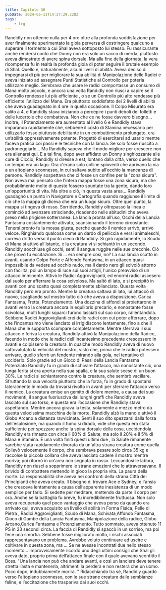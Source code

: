 ```yaml
---
title: Capitolo 30
pubDate: 2024-05-11T14:27:29.228Z
tags:
    - lrg
---
```


Randidly non ottenne nulla per 4 ore oltre alla profonda soddisfazione per aver finalmente sperimentato la gioia perversa di costringere qualcuno a superare il tormento a cui Shal aveva sottoposto lui stesso. Fu rassicurante anche rendersi conto che Donny non era solo un sacco di merda, piuttosto aveva dimostrato di avere spina dorsale.  Ma alla fine della giornata, la vera ricompensa fu in realtà la profonda gioia di poter seguire il brutale esempio di Shal.
Quello e, naturalmente, alcuni livelli di abilità.
Aveva deciso di impegnarsi di più per migliorare la sua abilità di Manipolazione delle Radici e aveva iniziato ad assegnare Punti Statistiche al Controllo per poterla utilizzare meglio. Sembrava che usare le radici comportasse un consumo di Mana molto piccolo, e ancora una volta Randidly non riuscì a capire se il Controllo rendesse lui più efficiente , o se un Controllo più alto rendesse più efficiente l’utilizzo del Mana.
Era piuttosto soddisfatto dei 2 livelli di abilità che aveva guadagnato in 4 ore in quella occasione. Il Colpo Misurato era salito a 4, e Randidly stava iniziando a percepire i punti deboli dei folletti e delle lucertole che combatteva. Non che ce ne fosse davvero bisogno…
Inoltre, il Potenziamento era aumentato al livello 6 e Randidly stava imparando rapidamente che, sebbene il costo di Stamina necessario per utilizzarlo fosse piuttosto debilitante in un combattimento prolungato, era un’abilità oppressivamente potente. Progettò di esercitarsi ad usarlo mentre faceva pratica coi passi e le tecniche con la lancia. Se solo fosse riuscito a padroneggiarlo...
Ma Randidly sapeva che il modo migliore per crescere non era allenarsi qui. E a tal fine, dopo aver affidato un Donny singhiozzante alle cure di Ciccio, Randidly si diresse a est, lontano dalla città, verso quello che un tempo era un lago.
Ora c'erano solo colline spioventi che aprivano la via a un altopiano sconnesso, in cui saltava subito all’occhio la mancanza di persone. Randidly sospettava che ci fosse un confine per la "zona sicura". Non aveva mai pensato che l'intera mappa fosse una zona sicura, ma che probabilmente molte di queste fossero spuntate tra la gente, dando loro un'opportunità di vita.
Ma oltre a ciò, in questa vasta area...
Randidly guadagnò un punto in Navigatore e Cartografia quando raggiunse il limite di ciò che la mappa gli diceva che era un luogo sicuro. Oltre quel punto, la mappa si tingeva di rosso.
Sorridendo, Randidly oltrepassò la linea e cominciò ad avanzare strisciando, ricadendo nelle abitudini che aveva preso nella prigione sotterranea. La lancia pronta all’uso, Occhi della Lancia Fantasma costantemente attivato, scansionando il terreno circostante.
Tenersi pronto fu la mossa giusta, perché quando il nemico arrivò, arrivò veloce.
Ringhiando qualcosa come un dardo di pelliccia e versi animaleschi, correva dritto verso il punto cieco di Randidly. Si girò rapidamente, lo Scudo di Mana si attivò all'istante, e la creatura vi si schiantò in un secondo.
Randidly socchiuse gli occhi, sentì il sangue ruggire nelle sue orecchie. Ciò che provò fu eccitazione.
Sì ... era sempre così, no?
La sua lancia scattò in avanti, usando Colpo Forte  e Affondo Fantasma, in un attacco quasi impossibile da vedere ad occhio nudo, ma il dardo nero gli scivolò attorno con facilità, poi un lampo di luce sui suoi artigli, l'unico preavviso di un attacco imminente.
Attivò le Radici Aggroviglianti, ed enormi radici ascesero dal suolo per afferrare la cosa scivolosa. Ma saltò di lato, e si precipitò in avanti con uno scatto quasi completamente sbilanciato.
Questa volta Randidly però era pronto. Mentre la creatura saltava di lato, lui attaccò di nuovo, scagliando sul mostro tutto ciò che aveva a disposizione. Carica Fantasma, Fretta, Potenziamento. Una dozzina di affondi si proiettarono in avanti verso la creatura ancora in equilibrio precario, e nonostante fosse scivolosa, molti lunghi squarci furono lasciati sul suo corpo, rallentandola.
Sebbene Radici Aggroviglianti crei delle radici con cui poter afferrare, dopo che l’incantesimo viene lanciato si irrigidiscono lentamente, fino a che il Mana che le supporta scompare completamente. Mentre sferrava il suo attacco e feriva la creatura, Randidly attivò la Manipolazione della Radice, facendo in modo che le radici dell'incantesimo precedente crescessero in avanti e colpissero la creatura.
In qualche modo Randidly aveva di nuovo sottovalutato la velocità del mostro, visto che, prima che le radici potessero arrivare, quello sferrò un fendente mirando alla gola, nel tentativo di ucciderlo.
Solo grazie ad un Gioco di Passi della Lancia Fantasma Potenziato Randidly fu in grado di schivare l’attacco, ma nonostante ciò, una lunga ferita si era aperta nella sua spalla, e la sua salute scese di un buon 30%.
Le radici si schiantarono contro la creatura, che sembrò vacillare. Sfruttando la sua velocità piuttosto che la forza, fu in grado di spostarsi lateralmente in modo da trovarsi rivolto in avanti per sferrare l’attacco verso il nemico. La creatura emise un gemito di dolore mentre, a causa dei suoi movimenti, il sangue fuoriusciva dai lunghi graffi che Randidly aveva lasciato sul suo torso, e questa era l’occasione che Randidly stava aspettando.
Mentre ancora girava la testa, solamente a mezzo metro da questa velocissima macchina della morte, Randidly alzò la mano e attivò il Globo Arcano a distanza ravvicinata.
Sentì il suo dito spezzarsi dalla forza dell'esplosione, ma quando il fumo si diradò, vide che questa era stata sufficiente per spezzare anche la spina dorsale della cosa, uccidendola.
Randidly era rimasto con circa il 60% di Salute, ma solo il 20% e il 5% di Mana e Stamina. E una volta finiti questi ultimi due , la Salute rimanente sarebbe stata rapidamente divorata da un'altra strana creatura come quella. Sollevò velocemente il corpo, che sembrava pesare solo circa 35 kg e raccolse la piccola collana che aveva lasciato cadere il mostro mentre moriva; poi ritornò in un'area non segnata in rosso.
Leccandosi le labbra, Randidly non riuscì a sopprimere le strane emozioni che lo attraversavano. Il brivido di combattere mettendo in gioco la propria vita. La paura della morte. La responsabilità che aveva nei confronti della strana Città dei Principianti che aveva creato.
Il bisogno di trovare Ace e Sydney, e l'ansia che cresceva lentamente a causa dell’apparente inesistenza di un modo semplice per farlo.
Si sedette per meditare, mettendo da parte il corpo per ora. Anche se la battaglia fu breve, fu incredibilmente fruttuosa. Non solo aveva recuperato quel poco vantaggio che aveva perso da quando era arrivato qui; aveva acquisito un livello di abilità in Forma Fisica, Pelle di Pietra , Radici Aggroviglianti, Scudo di Mana, Schivata,Affondo Fantasma, Gioco di Gambe della Lancia Fantasma, Manipolazione della radice, Globo Arcano,Carica Fantasma e Potenziamento.
Tutto sommato, aveva ottenuto  11 PS in 23 secondi circa. La faccia di Randidly si spaccò in un sorriso, ma poi fece una smorfia.  Sebbene fosse migliorato molto, i rischi associati rappresentavano un problema. Avrebbe voluto continuare ad uscire e coltivare in questa zona, ma ...
Se ne avesse incontrati due nello stesso momento...
Improvvisamente ricordò uno degli ultimi consigli che Shal gli aveva dato, proprio prima dell’attacco finale con il quale avevano sconfitto il Boss.
"Una lancia non può che andare avanti, e così un lanciere deve tenere stretta l’asta e mantenerla, altrimenti la perderà e non resterà che un uomo. Poco dopo, indubbiamente morirà. "
Ridacchiando tra sé, Randidly guardò verso l'altopiano sconnesso, con le sue strane creature  dalle sembianze feline, e l’eccitazione che traspariva dai suoi occhi.





